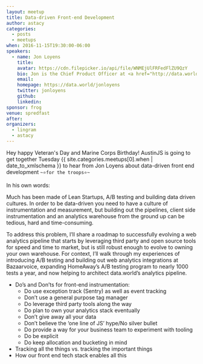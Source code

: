 ```yaml
---
layout: meetup
title: Data-driven Front-end Development
author: astacy
categories:
  - posts
  - meetups
when: 2016-11-15T19:30:00-06:00
speakers:
  - name: Jon Loyens
    title:
    avatar: https://cdn.filepicker.io/api/file/WNMEjUlFRFedFlZU9QzY
    bio: Jon is the Chief Product Officer at <a href="http://data.world">data.world</a>, an ex-BVer, Python and JS nut, Austinite, Canadian, Midgetman, Tennis Player, and Geek.
    email:
    homepage: https://data.world/jonloyens
    twitter: jonloyens
    github:
    linkedin:
sponsor: frog
venue: spredfast
after:
organizers:
  - lingram
  - astacy
---
```


Hey happy Veteran's Day and Marine Corps Birthday! AustinJS is going to get together Tuesday <x-date>{{ site.categories.meetups[0].when | date_to_xmlschema }}</x-date> to hear from Jon Loyens about data-driven front end development `~⭐️for the troops⭐️~`

In his own words:

Much has been made of Lean Startups, A/B testing and building data driven cultures. In order to be data-driven you need to have a culture of instrumentation and measurement, but building out the pipelines, client side instrumentation and an analytics warehouse from the ground up can be tedious, hard and time-consuming.

To address this problem, I’ll share a roadmap to successfully evolving a web analytics pipeline that starts by leveraging third party and open source tools for speed and time to market, but is still robust enough to evolve to owning your own warehouse. For context, I’ll walk through my experiences of introducing A/B testing and building out web analytics integrations at Bazaarvoice, expanding HomeAway’s A/B testing program to nearly 1000 tests a year, and now helping to architect data.world’s analytics pipeline.

- Do’s and Don’ts for front-end instrumentation:
  - Do use exception track (Sentry) as well as event tracking
  - Don’t use a general purpose tag manager
  - Do leverage third party tools along the way
  - Do plan to own your analytics stack eventually
  - Don’t give away all your data
  - Don’t believe the ‘one line of JS’ hype/No silver bullet
  - Do provide a way for your business team to experiment with tooling
  - Do be explicit
  - Do keep allocation and bucketing in mind
- Tracking all the things vs. tracking the important things
- How our front end tech stack enables all this
